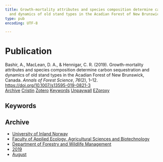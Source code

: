 ```yaml
---
title: Growth-mortality attributes and species composition determine carbon sequestration
  and dynamics of old stand types in the Acadian Forest of New Brunswick, Canada
type: pub
encoding: UTF-8

---
```

<h1>Publication</h1>
<article id="csl-bib-container-KYD99CEZ" class="csl-bib-container">
  <div class="csl-bib-body"> <div class="csl-entry">Bashir, A., MacLean, D. A., &#38; Hennigar, C. R. (2019). Growth-mortality attributes and species composition determine carbon sequestration and dynamics of old stand types in the Acadian Forest of New Brunswick, Canada. <i>Annals of Forest Science</i>, <i>76</i>(2), 1–12. <a href="https://doi.org/10.1007/s13595-019-0821-3">https://doi.org/10.1007/s13595-019-0821-3</a></div> </div>
  <div class="csl-bib-buttons">
    <a href="#taxonomy-article-KYD99CEZ" alt="archive" class="csl-bib-button">Archive</a>
    <a href="https://app.cristin.no/results/show.jsf?id=1715630" alt="Cristin" class="csl-bib-button">Cristin</a>
    <a href="http://zotero.org/groups/5881554/items/KYD99CEZ" alt="Zotero" class="csl-bib-button">Zotero</a>
    <a href="#keywords-article-KYD99CEZ" alt="keywords" class="csl-bib-button">Keywords</a>
    <a href="https://link.springer.com/content/pdf/10.1007/s13595-019-0821-3.pdf" alt="Unpaywall" class="csl-bib-button">Unpaywall</a>
    <a href="https://link.springer.com/content/pdf/10.1007/s13595-019-0821-3.pdf" alt="EZproxy" class="csl-bib-button">EZproxy</a>
  </div>
  <div id="csl-bib-meta-container-KYD99CEZ"></div>
</article>
<div id="csl-bib-meta-KYD99CEZ" class="csl-bib-meta">
  <article id="keywords-article-KYD99CEZ" class="keywords-article">
    <h1>Keywords</h1>
    
  </article>
  <article id="taxonomy-article-KYD99CEZ" class="taxonomy-article">
    <h1>Archive</h1>
    <ul>
      <li><a href="{{< params subfolder >}}en/archive/?key=3DCRN523">University of Inland Norway</a></li>
      <li><a href="{{< params subfolder >}}en/archive/?key=T77LXH6D">Faculty of Applied Ecology, Agricultural Sciences and Biotechnology</a></li>
      <li><a href="{{< params subfolder >}}en/archive/?key=7TRARPE3">Department of Forestry and Wildlife Management</a></li>
      <li><a href="{{< params subfolder >}}en/archive/?key=MXEW8QDW">2019</a></li>
      <li><a href="{{< params subfolder >}}en/archive/?key=UZGN9CET">August</a></li>
    </ul>
  </article>
</div>
